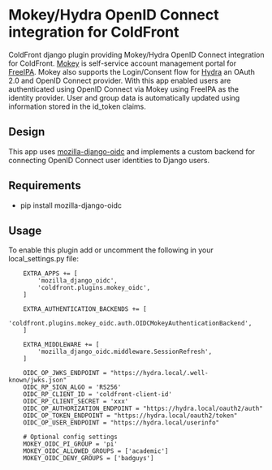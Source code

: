 # Mokey/Hydra OpenID Connect integration for ColdFront

ColdFront django plugin providing Mokey/Hydra OpenID Connect integration for
ColdFront. [Mokey](https://github.com/ubccr/mokey) is self-service account
management portal for [FreeIPA](https://www.freeipa.org). Mokey also supports
the Login/Consent flow for [Hydra](https://github.com/ory/hydra) an OAuth 2.0
and OpenID Connect provider. With this app enabled users are authenticated
using OpenID Connect via Mokey using FreeIPA as the identity provider. User and
group data is automatically updated using information stored in the id\_token
claims.

## Design

This app uses [mozilla-django-oidc](https://github.com/mozilla/mozilla-django-oidc) and
implements a custom backend for connecting OpenID Connect user identities to
Django users.

## Requirements

- pip install mozilla-django-oidc

## Usage

To enable this plugin add or uncomment the following in your
local\_settings.py file:

```
    EXTRA_APPS += [
        'mozilla_django_oidc',
        'coldfront.plugins.mokey_oidc',
    ]

    EXTRA_AUTHENTICATION_BACKENDS += [
        'coldfront.plugins.mokey_oidc.auth.OIDCMokeyAuthenticationBackend',
    ]

    EXTRA_MIDDLEWARE += [
        'mozilla_django_oidc.middleware.SessionRefresh',
    ]

    OIDC_OP_JWKS_ENDPOINT = "https://hydra.local/.well-known/jwks.json"
    OIDC_RP_SIGN_ALGO = 'RS256'
    OIDC_RP_CLIENT_ID = 'coldfront-client-id'
    OIDC_RP_CLIENT_SECRET = 'xxx'
    OIDC_OP_AUTHORIZATION_ENDPOINT = "https://hydra.local/oauth2/auth"
    OIDC_OP_TOKEN_ENDPOINT = "https://hydra.local/oauth2/token"
    OIDC_OP_USER_ENDPOINT = "https://hydra.local/userinfo"

    # Optional config settings
    MOKEY_OIDC_PI_GROUP = 'pi'
    MOKEY_OIDC_ALLOWED_GROUPS = ['academic']
    MOKEY_OIDC_DENY_GROUPS = ['badguys']
```
